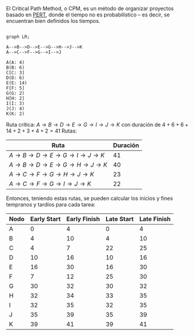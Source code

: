 El Critical Path Method, o CPM, es un método de organizar proyectos basado en [PERT](PERT.md), donde el tiempo no es probabilístico – es decir, se encuentran bien definidos los tiempos.

````mermaid

graph LR;

A-->B-->D-->E-->G-->H-->J-->K
A-->C-->F-->G-->I-->J

A(A: 4)
B(B: 6)
C[C: 3]
D(D: 6)
E(E: 14)
F[F: 5]
G(G: 2)
H[H: 2]
I(I: 3)
J(J: 4)
K(K: 2)

````

Ruta crítica: $A\rightarrow B\rightarrow D\rightarrow E\rightarrow G\rightarrow I\rightarrow J\rightarrow K$ con duración de $4+6+6+14+2+3+4+2=41$
Rutas:

|Ruta|Duración|
|----|--------|
|$A\rightarrow B\rightarrow D\rightarrow E\rightarrow G\rightarrow I\rightarrow J\rightarrow K$|41|
|$A\rightarrow B\rightarrow D\rightarrow E\rightarrow G\rightarrow H\rightarrow J\rightarrow K$|40|
|$A\rightarrow  C\rightarrow F \rightarrow G\rightarrow H\rightarrow J\rightarrow K$|23|
|$A\rightarrow  C\rightarrow F \rightarrow G\rightarrow I\rightarrow J\rightarrow K$|22|

Entonces, teniendo estas rutas, se pueden calcular los inicios y fines tempranos y tardíos para cada tarea:

|Nodo|Early Start|Early Finish|Late Start|Late Finish|
|----|-----------|------------|----------|-----------|
|A|0|4|0|4|
|B|4|10|4|10|
|C|4|7|22|25|
|D|10|16|10|16|
|E|16|30|16|30|
|F|7|12|25|30|
|G|30|32|30|32|
|H|32|34|33|35|
|I|32|35|32|35|
|J|35|39|35|39|
|K|39|41|39|41|
